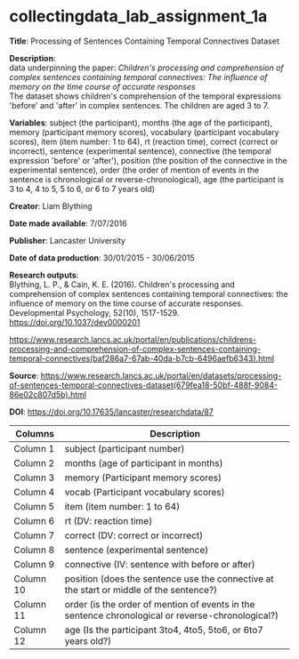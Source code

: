 # collectingdata_lab_assignment_1a

**Title**: Processing of Sentences Containing Temporal Connectives Dataset

**Description**:
<br>data underpinning the paper: *Children's processing and comprehension of complex sentences containing temporal connectives: The influence of memory on the time course of accurate responses*<br>The dataset shows children's comprehension of the temporal expressions 'before' and 'after' in complex sentences. The children are aged 3 to 7.

**Variables**:
subject (the participant), months (the age of the participant), memory (participant memory scores), vocabulary (participant vocabulary scores), item (item number: 1 to 64), rt (reaction time), correct (correct or incorrect), sentence (experimental sentence), connective (the temporal expression 'before' or 'after'), position (the position of the connective in the experimental sentence), order (the order of mention of events in the sentence is chronological or reverse-chronological), age (the participant is 3 to 4, 4 to 5, 5 to 6, or 6 to 7 years old)

**Creator**: Liam Blything

**Date made available**: 7/07/2016

**Publisher**: Lancaster University

**Date of data production**: 30/01/2015 - 30/06/2015

**Research outputs**:
<br>Blything, L. P., & Cain, K. E. (2016). Children's processing and comprehension of complex sentences containing temporal connectives: the influence of memory on the time course of accurate responses. Developmental Psychology, 52(10), 1517-1529. https://doi.org/10.1037/dev0000201<br>

https://www.research.lancs.ac.uk/portal/en/publications/childrens-processing-and-comprehension-of-complex-sentences-containing-temporal-connectives(baf286a7-67ab-40da-b7cb-6496aefb6343).html

**Source**: https://www.research.lancs.ac.uk/portal/en/datasets/processing-of-sentences-temporal-connectives-dataset(679fea18-50bf-488f-9084-86e02c807d5b).html

**DOI**: https://doi.org/10.17635/lancaster/researchdata/87


| Columns | Description |
| ------------- | ------------- |
|Column 1 |subject (participant number)|
|Column 2 |months (age of participant in months)|
|Column 3 |memory (Participant memory scores)|
|Column 4 |vocab (Participant vocabulary scores)|
|Column 5 |item (item number: 1 to 64)|
|Column 6 |rt (DV: reaction time)|
|Column 7 |correct (DV: correct or incorrect)|
|Column 8 |sentence (experimental sentence)|
|Column 9 |connective (IV: sentence with before or after)|
|Column 10 |position (does the sentence use the connective at the start or middle of the sentence?)|
|Column 11 |order (is the order of mention of events in the sentence chronological or reverse-chronological?)|
|Column 12 |age (Is the participant 3to4, 4to5, 5to6, or 6to7 years old?)|
